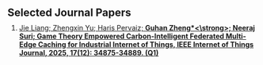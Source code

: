 <h1 id="publication"></h1>

<h2 style="margin: 80px 0px 10px;">Selected Journal Papers</h2>


<ol style="margin:0 0 5px;">
  <li><a href="https://ieeexplore.ieee.org/abstract/document/11075850"><autocolor>Jie Liang; Zhengxin Yu; Haris Pervaiz; <strong>Guhan Zheng*<\strong>; Neeraj Suri; Game Theory Empowered Carbon-Intelligent Federated Multi-Edge Caching for Industrial Internet of Things, <strong>IEEE Internet of Things Journal<strong>, 2025, 17(12): 34875-34889. (Q1)</autocolor></a></li>
</ol>

